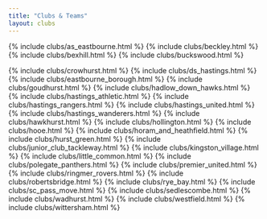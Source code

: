 ```yaml
---
title: "Clubs & Teams"
layout: clubs
---
```


{% include clubs/as_eastbourne.html %}
{% include clubs/beckley.html %}
{% include clubs/bexhill.html %}
{% include clubs/buckswood.html %}

{% include clubs/crowhurst.html %}
{% include clubs/ds_hastings.html %}
{% include clubs/eastbourne_borough.html %}
{% include clubs/goudhurst.html %}
{% include clubs/hadlow_down_hawks.html %}
{% include clubs/hastings_athletic.html %}
{% include clubs/hastings_rangers.html %}
{% include clubs/hastings_united.html %}
{% include clubs/hastings_wanderers.html %}
{% include clubs/hawkhurst.html %}
{% include clubs/hollington.html %}
{% include clubs/hooe.html %}
{% include clubs/horam_and_heathfield.html %}
{% include clubs/hurst_green.html %}
{% include clubs/junior_club_tackleway.html %}
{% include clubs/kingston_village.html %}
{% include clubs/little_common.html %}
{% include clubs/polegate_panthers.html %}
{% include clubs/premier_united.html %}
{% include clubs/ringmer_rovers.html %}
{% include clubs/robertsbridge.html %}
{% include clubs/rye_bay.html %}
{% include clubs/sc_pass_move.html %}
{% include clubs/sedlescombe.html %}
{% include clubs/wadhurst.html %}
{% include clubs/westfield.html %}
{% include clubs/wittersham.html %}

